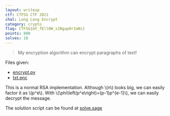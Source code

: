 ```yaml
---
layout: writeup
ctf: CTFSG CTF 2021
chal: Long Long Encrypt
category: crypto
flag: CTFSG{mY_fEll0W_s1Ngap0r3aNs}
points: 980
solves: 10
---
```


> My encryption algorithm can encrypt paragraphs of text!

Files given:
 - [encrypt.py](encrypt.py)
 - [txt.enc](txt.enc)

This is a normal RSA implementation. Although \\(n\\) looks big, we can easily factor it as \\(p^e\\). With \\(\phi\left(p^e\right)=(p-1)p^{e-1}\\), we can easily decrypt the message.

The solution script can be found at [solve.sage](solve.sage)
